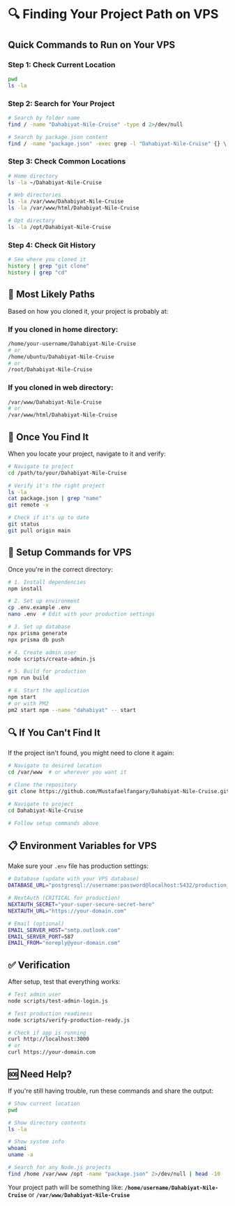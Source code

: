 # 🔍 Finding Your Project Path on VPS

## Quick Commands to Run on Your VPS

### **Step 1: Check Current Location**
```bash
pwd
ls -la
```

### **Step 2: Search for Your Project**
```bash
# Search by folder name
find / -name "Dahabiyat-Nile-Cruise" -type d 2>/dev/null

# Search by package.json content
find / -name "package.json" -exec grep -l "Dahabiyat-Nile-Cruise" {} \; 2>/dev/null
```

### **Step 3: Check Common Locations**
```bash
# Home directory
ls -la ~/Dahabiyat-Nile-Cruise

# Web directories
ls -la /var/www/Dahabiyat-Nile-Cruise
ls -la /var/www/html/Dahabiyat-Nile-Cruise

# Opt directory
ls -la /opt/Dahabiyat-Nile-Cruise
```

### **Step 4: Check Git History**
```bash
# See where you cloned it
history | grep "git clone"
history | grep "cd"
```

## 📂 **Most Likely Paths**

Based on how you cloned it, your project is probably at:

### **If you cloned in home directory:**
```bash
/home/your-username/Dahabiyat-Nile-Cruise
# or
/home/ubuntu/Dahabiyat-Nile-Cruise
# or
/root/Dahabiyat-Nile-Cruise
```

### **If you cloned in web directory:**
```bash
/var/www/Dahabiyat-Nile-Cruise
# or
/var/www/html/Dahabiyat-Nile-Cruise
```

## 🚀 **Once You Find It**

When you locate your project, navigate to it and verify:

```bash
# Navigate to project
cd /path/to/your/Dahabiyat-Nile-Cruise

# Verify it's the right project
ls -la
cat package.json | grep "name"
git remote -v

# Check if it's up to date
git status
git pull origin main
```

## 🔧 **Setup Commands for VPS**

Once you're in the correct directory:

```bash
# 1. Install dependencies
npm install

# 2. Set up environment
cp .env.example .env
nano .env  # Edit with your production settings

# 3. Set up database
npx prisma generate
npx prisma db push

# 4. Create admin user
node scripts/create-admin.js

# 5. Build for production
npm run build

# 6. Start the application
npm start
# or with PM2
pm2 start npm --name "dahabiyat" -- start
```

## 🔍 **If You Can't Find It**

If the project isn't found, you might need to clone it again:

```bash
# Navigate to desired location
cd /var/www  # or wherever you want it

# Clone the repository
git clone https://github.com/Mustafaelfangary/Dahabiyat-Nile-Cruise.git

# Navigate to project
cd Dahabiyat-Nile-Cruise

# Follow setup commands above
```

## 📋 **Environment Variables for VPS**

Make sure your `.env` file has production settings:

```bash
# Database (update with your VPS database)
DATABASE_URL="postgresql://username:password@localhost:5432/production_db"

# NextAuth (CRITICAL for production)
NEXTAUTH_SECRET="your-super-secure-secret-here"
NEXTAUTH_URL="https://your-domain.com"

# Email (optional)
EMAIL_SERVER_HOST="smtp.outlook.com"
EMAIL_SERVER_PORT=587
EMAIL_FROM="noreply@your-domain.com"
```

## ✅ **Verification**

After setup, test that everything works:

```bash
# Test admin user
node scripts/test-admin-login.js

# Test production readiness
node scripts/verify-production-ready.js

# Check if app is running
curl http://localhost:3000
# or
curl https://your-domain.com
```

## 🆘 **Need Help?**

If you're still having trouble, run these commands and share the output:

```bash
# Show current location
pwd

# Show directory contents
ls -la

# Show system info
whoami
uname -a

# Search for any Node.js projects
find /home /var/www /opt -name "package.json" 2>/dev/null | head -10
```

Your project path will be something like:
**`/home/username/Dahabiyat-Nile-Cruise`** or **`/var/www/Dahabiyat-Nile-Cruise`**
